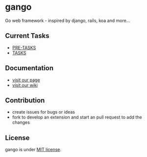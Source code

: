 # gango

Go web framework - inspired by django, rails, koa and more...

## Current Tasks

* [PRE-TASKS](/PRE-TASKS)
* [TASKS](/TASKS)

## Documentation

* [visit our page](http://www.nax.me/gango/)
* [visit our wiki](https://github.com/naxmefy/gango/wiki)

## Contribution

* create issues for bugs or ideas
* fork to develop an extension and start an pull request
to add the changes

## License

gango is under [MIT license](/LICENSE).